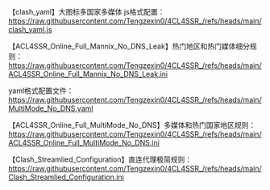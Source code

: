 【clash_yaml】大图标多国家多媒体 js格式配置：https://raw.githubusercontent.com/Tengzexin0/4CL4SSR_/refs/heads/main/clash_yaml.js

【ACL4SSR_Online_Full_Mannix_No_DNS_Leak】热门地区和热门媒体细分规则：https://raw.githubusercontent.com/Tengzexin0/4CL4SSR_/refs/heads/main/ACL4SSR_Online_Full_Mannix_No_DNS_Leak.ini

yaml格式配置文件：https://raw.githubusercontent.com/Tengzexin0/4CL4SSR_/refs/heads/main/MultiMode_No_DNS.yaml

【ACL4SSR_Online_Full_MultiMode_No_DNS】多媒体和热门国家地区规则：https://raw.githubusercontent.com/Tengzexin0/4CL4SSR_/refs/heads/main/ACL4SSR_Online_Full_MultiMode_No_DNS.ini

【Clash_Streamlied_Configuration】直连代理极简规则：https://raw.githubusercontent.com/Tengzexin0/4CL4SSR_/refs/heads/main/Clash_Streamlied_Configuration.ini
